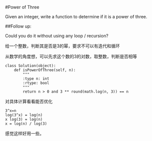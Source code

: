#Power of Three

Given an integer, write a function to determine if it is a power of three.

##Follow up:

Could you do it without using any loop / recursion?

给一个整数，判断其是否是3的幂，要求不可以有迭代和循环

从数学的角度想，可以先求这个数的3的对数，取整数，判断是否相等

```
class Solution(object):
    def isPowerOfThree(self, n):
        """
        :type n: int
        :rtype: bool
        """
        return n > 0 and 3 ** round(math.log(n, 3)) == n
```

对具体计算看看能否优化

```
3^x=n
log(3^x) = log(n)
x log(3) = log(n)
x = log(n) / log(3)
```

感觉这样好用一些。